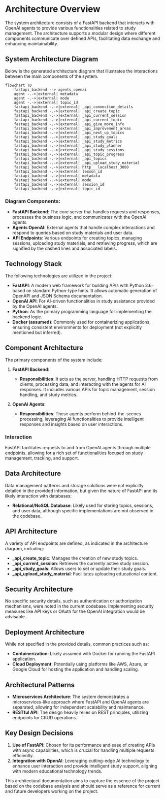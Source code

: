 # Architecture Overview
The system architecture consists of a FastAPI backend that interacts with OpenAI agents to provide various functionalities related to study management. The architecture supports a modular design where different components communicate over defined APIs, facilitating data exchange and enhancing maintainability.

## System Architecture Diagram
Below is the generated architecture diagram that illustrates the interactions between the main components of the system.

```mermaid
flowchart TD
    fastapi_backend --> agents_openai
    agent -.->|external| metadata
    agent -.->|external| mode
    agent -.->|external| topic_id
    fastapi_backend -.->|external| _api_connection_details
    fastapi_backend -.->|external| _api_create_topic
    fastapi_backend -.->|external| _api_current_session
    fastapi_backend -.->|external| _api_current_topic
    fastapi_backend -.->|external| _api_give_more_info
    fastapi_backend -.->|external| _api_improvement_areas
    fastapi_backend -.->|external| _api_next_up_topics
    fastapi_backend -.->|external| _api_study_goals
    fastapi_backend -.->|external| _api_study_metrics
    fastapi_backend -.->|external| _api_study_planner
    fastapi_backend -.->|external| _api_study_sessions
    fastapi_backend -.->|external| _api_topic_progress
    fastapi_backend -.->|external| _api_topics
    fastapi_backend -.->|external| _api_upload_study_material
    fastapi_backend -.->|external| http___localhost_3000
    fastapi_backend -.->|external| lesson_id
    fastapi_backend -.->|external| metadata
    fastapi_backend -.->|external| mode
    fastapi_backend -.->|external| session_id
    fastapi_backend -.->|external| topic_id
```

### Diagram Components:
- **FastAPI Backend**: The core server that handles requests and responses, processes the business logic, and communicates with the OpenAI agents.
- **Agents OpenAI**: External agents that handle complex interactions and respond to queries based on study materials and user data.
- **API Endpoints**: Various endpoints for creating topics, managing sessions, uploading study materials, and retrieving progress, which are signified by the dashed lines and associated labels. 

## Technology Stack
The following technologies are utilized in the project:
- **FastAPI**: A modern web framework for building APIs with Python 3.6+ based on standard Python-type hints. It allows automatic generation of OpenAPI and JSON Schema documentation.
- **OpenAI API**: For AI-driven functionalities in study assistance provided by the OpenAI agents.
- **Python**: As the primary programming language for implementing the backend logic.
- **Docker (assumed)**: Commonly used for containerizing applications, ensuring consistent environments for deployment (not explicitly mentioned but inferred).

## Component Architecture
The primary components of the system include:

1. **FastAPI Backend**: 
   - **Responsibilities**: It acts as the server, handling HTTP requests from clients, processing data, and interacting with the agents for AI responses. It includes various APIs for topic management, session handling, and study metrics.

2. **OpenAI Agents**: 
   - **Responsibilities**: These agents perform behind-the-scenes processing, leveraging AI functionalities to provide intelligent responses and insights based on user interactions.

### Interaction
FastAPI facilitates requests to and from OpenAI agents through multiple endpoints, allowing for a rich set of functionalities focused on study management, tracking, and support.

## Data Architecture
Data management patterns and storage solutions were not explicitly detailed in the provided information, but given the nature of FastAPI and its likely interaction with databases:
- **Relational/NoSQL Database**: Likely used for storing topics, sessions, and user data, although specific implementations are not observed in the codebase.

## API Architecture
A variety of API endpoints are defined, as indicated in the architecture diagram, including:
- **_api_create_topic**: Manages the creation of new study topics.
- **_api_current_session**: Retrieves the currently active study session.
- **_api_study_goals**: Allows users to set or update their study goals.
- **_api_upload_study_material**: Facilitates uploading educational content.

## Security Architecture
No specific security details, such as authentication or authorization mechanisms, were noted in the current codebase. Implementing security measures like API keys or OAuth for the OpenAI integration would be advisable.

## Deployment Architecture
While not specified in the provided details, common practices such as:
- **Containerization**: Likely assumed with Docker for running the FastAPI application.
- **Cloud Deployment**: Potentially using platforms like AWS, Azure, or Google Cloud for hosting the application and handling scaling.

## Architectural Patterns
- **Microservices Architecture**: The system demonstrates a microservices-like approach where FastAPI and OpenAI agents are separated, allowing for independent scalability and maintenance.
- **RESTful API**: The design heavily relies on REST principles, utilizing endpoints for CRUD operations.

## Key Design Decisions
1. **Use of FastAPI**: Chosen for its performance and ease of creating APIs with async capabilities, which is crucial for handling multiple requests efficiently.
2. **Integration with OpenAI**: Leveraging cutting-edge AI technology to enhance user interaction and provide intelligent study support, aligning with modern educational technology trends.

This architectural documentation aims to capture the essence of the project based on the codebase analysis and should serve as a reference for current and future developers working on the project.